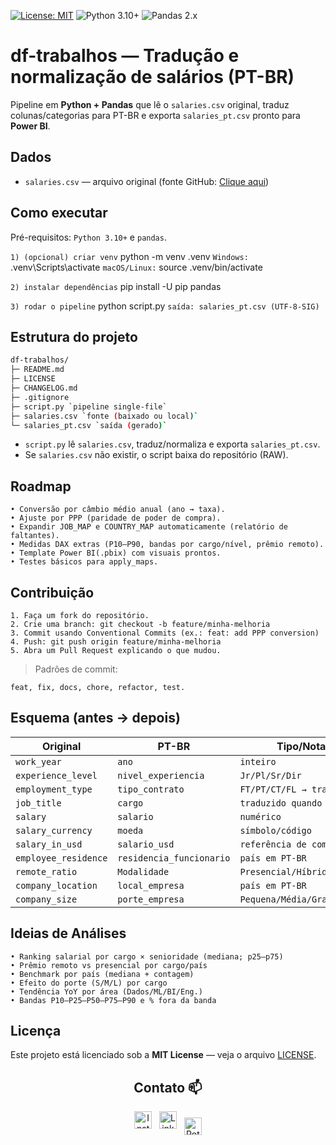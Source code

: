 <p>
  <a href="LICENSE"><img alt="License: MIT" src="https://img.shields.io/badge/License-MIT-green.svg"></a>
  <img alt="Python 3.10+" src="https://img.shields.io/badge/Python-3.10%2B-blue.svg">
  <img alt="Pandas 2.x" src="https://img.shields.io/badge/Pandas-2.x-006d5b.svg">
</p>


# df-trabalhos — Tradução e normalização de salários (PT-BR)

Pipeline em **Python + Pandas** que lê o `salaries.csv` original, traduz colunas/categorias para PT-BR e exporta `salaries_pt.csv` pronto para **Power BI**.

## Dados
- `salaries.csv` — arquivo original (fonte GitHub: [Clique aqui](https://raw.githubusercontent.com/FelipeBNogueira/df-trabalhos/main/salaries.csv))

## Como executar
Pré-requisitos: `Python 3.10+` e `pandas`.

`1) (opcional) criar venv`
python -m venv .venv
`Windows:`
.venv\Scripts\activate
`macOS/Linux:`
source .venv/bin/activate

`2) instalar dependências`
pip install -U pip pandas

`3) rodar o pipeline`
python script.py
`saída: salaries_pt.csv (UTF-8-SIG)`

## Estrutura do projeto 
```bash
df-trabalhos/
├─ README.md
├─ LICENSE
├─ CHANGELOG.md
├─ .gitignore
├─ script.py `pipeline single-file`
├─ salaries.csv `fonte (baixado ou local)`
└─ salaries_pt.csv `saída (gerado)`
```
- `script.py` lê `salaries.csv`, traduz/normaliza e exporta `salaries_pt.csv`.
- Se `salaries.csv` não existir, o script baixa do repositório (RAW).

 ## Roadmap
```
• Conversão por câmbio médio anual (ano → taxa).
• Ajuste por PPP (paridade de poder de compra).
• Expandir JOB_MAP e COUNTRY_MAP automaticamente (relatório de faltantes).
• Medidas DAX extras (P10–P90, bandas por cargo/nível, prêmio remoto).
• Template Power BI(.pbix) com visuais prontos.
• Testes básicos para apply_maps.
```
## Contribuição
```
1. Faça um fork do repositório.
2. Crie uma branch: git checkout -b feature/minha-melhoria
3. Commit usando Conventional Commits (ex.: feat: add PPP conversion)
4. Push: git push origin feature/minha-melhoria
5. Abra um Pull Request explicando o que mudou.
```
> Padrões de commit: 
```
feat, fix, docs, chore, refactor, test.
```
## Esquema (antes → depois)
| Original             | PT-BR                    | Tipo/Notas                   |
| -------------------- | ------------------------ | ---------------------------- |
| `work_year`          | `ano`                    | `inteiro`                      |
| `experience_level`   | `nivel_experiencia`      | `Jr/Pl/Sr/Dir`                 |
| `employment_type`    | `tipo_contrato`          | `FT/PT/CT/FL → traduzido`      |
| `job_title`          | `cargo`                  | `traduzido quando possível`    |
| `salary`             | `salario`                | `numérico`                     |
| `salary_currency`    | `moeda`                  | `símbolo/código`               |
| `salary_in_usd`      | `salario_usd`            | `referência de comparação`     |
| `employee_residence` | `residencia_funcionario` | `país em PT-BR`                |
| `remote_ratio`       | `Modalidade`             | `Presencial/Híbrido/Remoto`    |
| `company_location`   | `local_empresa`          | `país em PT-BR`                |
| `company_size`       | `porte_empresa`          | `Pequena/Média/Grande`         |


## Ideias de Análises
```
• Ranking salarial por cargo × senioridade (mediana; p25–p75)
• Prêmio remoto vs presencial por cargo/país
• Benchmark por país (mediana + contagem)
• Efeito do porte (S/M/L) por cargo
• Tendência YoY por área (Dados/ML/BI/Eng.)
• Bandas P10–P25–P50–P75–P90 e % fora da banda
```
## Licença
Este projeto está licenciado sob a **MIT License** — veja o arquivo [LICENSE](LICENSE).

<div align="center">
 
## Contato 📫
<div align="center">
  <a href="https://www.instagram.com/felipebnogueira/" target="_blank"><img src="https://cdn.simpleicons.org/instagram/E4405F" alt="Instagram" width="28" height="28"></a>
  &nbsp;
  <a href="https://www.linkedin.com/in/cfbn-adm/" target="_blank"><img src="https://upload.wikimedia.org/wikipedia/commons/thumb/c/ca/LinkedIn_logo_initials.png/128px-LinkedIn_logo_initials.png" alt="LinkedIn" width="28" height="28"></a>
  &nbsp;
  <a href="https://potionsolutions.com" target="_blank"><img src="https://cdn-icons-png.freepik.com/512/9351/9351284.png" alt="Potion Solutions" width="28" height="28" style="vertical-align:middle;"></a>
</div>




